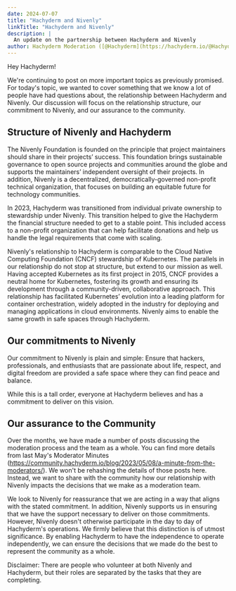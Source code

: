 ```yaml
---
date: 2024-07-07
title: "Hachyderm and Nivenly"
linkTitle: "Hachyderm and Nivenly"
description: |
  An update on the partnership between Hachyderm and Nivenly
author: Hachyderm Moderation ([@Hachyderm](https://hachyderm.io/@Hachyderm))
---
```


Hey Hachyderm!

We're continuing to post on more important topics as previously promised. For today's topic, we wanted to cover something that we know a lot of people have had questions about,
the relationship between Hachyderm and Nivenly. Our discussion will focus on the relationship structure, our commitment to Nivenly, and our assurance to the community.

## Structure of Nivenly and Hachyderm
The Nivenly Foundation is founded on the principle that project maintainers should share in their projects’ success. This foundation brings sustainable governance to open source projects and communities around the globe and supports the maintainers’ independent oversight of their projects. In addition, Nivenly is a decentralized, democratically-governed non-profit technical organization, that focuses on building an equitable future for technology communities.

In 2023, Hachyderm was transitioned from individual private ownership to stewardship under Nivenly. This transition helped to give the Hachyderm the financial structure needed to get to a stable point. This included access to a non-profit organization that can help facilitate donations and help us handle the legal requirements that come with scaling.

Nivenly's relationship to Hachyderm is comparable to the Cloud Native Computing Foundation (CNCF) stewardship of Kubernetes. The parallels in our relationship do not stop at structure, but extend to our mission as well. Having accepted Kubernetes as its first project in 2015, CNCF provides a neutral home for Kubernetes, fostering its growth and ensuring its development through a community-driven, collaborative approach. This relationship has facilitated Kubernetes’ evolution into a leading platform for container orchestration, widely adopted in the industry for deploying and managing applications in cloud environments. Nivenly aims to enable the same growth in safe spaces through Hachyderm.

## Our commitments to Nivenly
Our commitment to Nivenly is plain and simple: Ensure that hackers, professionals, and enthusiasts that are passionate about life, respect, and digital freedom are provided a safe space where they can find peace and balance.

While this is a tall order, everyone at Hachyderm believes and has a commitment to deliver on this vision.

## Our assurance to the Community
Over the months, we have made a number of posts discussing the moderation process and the team as a whole. You can find more details from last May's Moderator Minutes (https://community.hachyderm.io/blog/2023/05/08/a-minute-from-the-moderators/). We won't be rehashing the details of those posts here. Instead, we want to share with the community how our relationship with Nivenly impacts the decisions that we make as a moderation team.

We look to Nivenly for reassurance that we are acting in a way that aligns with the stated commitment. In addition, Nivenly supports us in ensuring that we have the support necessary to deliver on those commitments. However, Nivenly doesn't otherwise participate in the day to day of Hachyderm's operations. We firmly believe that this distinction is of utmost significance. By enabling Hachyderm to have the independence to operate independently, we can ensure the decisions that we made do the best to represent the community as a whole.  

Disclaimer: There are people who volunteer at both Nivenly and Hachyderm, but their roles are separated by the tasks that they are completing.
